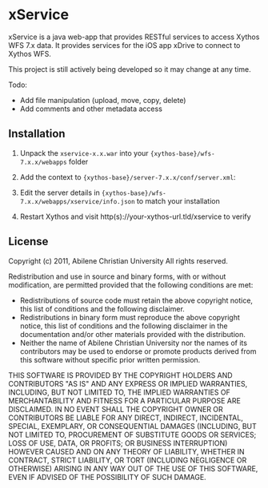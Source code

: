 xService
========

xService is a java web-app that provides RESTful services to access Xythos WFS 7.x data. It provides services for the
iOS app xDrive to connect to Xythos WFS.

This project is still actively being developed so it may change at any time.

Todo:

* Add file manipulation (upload, move, copy, delete)
* Add comments and other metadata access

Installation
------------

1. Unpack the `xservice-x.x.war` into your `{xythos-base}/wfs-7.x.x/webapps` folder
1. Add the context to `{xythos-base}/server-7.x.x/conf/server.xml`:

	<!-- xService - RESTful services for xDrive -->
	<Context docBase="xservice" path="/xservice"/>

1. Edit the server details in `{xythos-base}/wfs-7.x.x/webapps/xservice/info.json` to match your installation
1. Restart Xythos and visit http(s)://your-xythos-url.tld/xservice to verify

License
-------

Copyright (c) 2011, Abilene Christian University
All rights reserved.

Redistribution and use in source and binary forms, with or without modification,
are permitted provided that the following conditions are met:

* Redistributions of source code must retain the above copyright notice, this list of conditions and the following disclaimer.
* Redistributions in binary form must reproduce the above copyright notice, this list of conditions and the following disclaimer in the documentation and/or other materials provided with the distribution.
* Neither the name of Abilene Christian University nor the names of its contributors may be used to endorse or promote products derived from this software without specific prior written permission.

THIS SOFTWARE IS PROVIDED BY THE COPYRIGHT HOLDERS AND CONTRIBUTORS "AS IS" AND
ANY EXPRESS OR IMPLIED WARRANTIES, INCLUDING, BUT NOT LIMITED TO, THE IMPLIED
WARRANTIES OF MERCHANTABILITY AND FITNESS FOR A PARTICULAR PURPOSE ARE
DISCLAIMED. IN NO EVENT SHALL THE COPYRIGHT OWNER OR CONTRIBUTORS BE LIABLE FOR
ANY DIRECT, INDIRECT, INCIDENTAL, SPECIAL, EXEMPLARY, OR CONSEQUENTIAL DAMAGES
(INCLUDING, BUT NOT LIMITED TO, PROCUREMENT OF SUBSTITUTE GOODS OR SERVICES;
LOSS OF USE, DATA, OR PROFITS; OR BUSINESS INTERRUPTION) HOWEVER CAUSED AND ON
ANY THEORY OF LIABILITY, WHETHER IN CONTRACT, STRICT LIABILITY, OR TORT
(INCLUDING NEGLIGENCE OR OTHERWISE) ARISING IN ANY WAY OUT OF THE USE OF THIS
SOFTWARE, EVEN IF ADVISED OF THE POSSIBILITY OF SUCH DAMAGE.